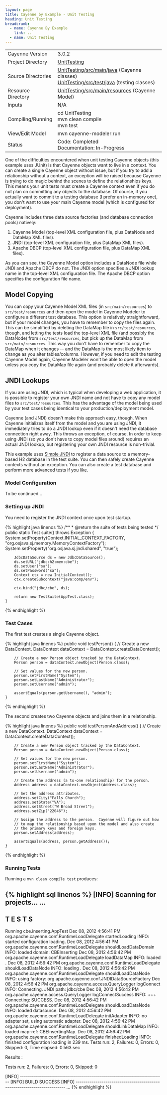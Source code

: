 ```yaml
---
layout: page
title: Cayenne by Example - Unit Testing
heading: Unit Testing
breadcrumb:
  - name: Cayenne By Example
    link: ..
  - name: Unit Testing
---
```


<table class="pb">
  <tr>
    <td>Cayenne Version</td>
    <td>3.0.2</td>
  </tr>
  <tr>
    <td>Project Directory</td>
    <td>
      <a href="https://github.com/mrg/cbe/tree/master/UnitTesting">UnitTesting</a>
    </td>
  </tr>
  <tr>
    <td>Source Directories</td>
    <td>
      <a href="https://github.com/mrg/cbe/tree/master/UnitTesting/src/main/java">UnitTesting/src/main/java</a> (Cayenne classes)
      <br/>
      <a href="https://github.com/mrg/cbe/tree/master/UnitTesting/src/test/java">UnitTesting/src/test/java</a> (testing classes)
    </td>
  </tr>
  <tr>
    <td>Resource Directory</td>
    <td>
      <a href="https://github.com/mrg/cbe/tree/master/UnitTesting/src/main/resources">UnitTesting/src/main/resources</a> (Cayenne Model)
    </td>
  </tr>
    <td>Inputs</td>
    <td>N/A</td>
  <tr>
  </tr>
  <tr>
    <td>Compiling/Running</td>
    <td>
      cd UnitTesting<br/>
      mvn clean compile<br/>
      mvn test
    </td>
  </tr>
  <tr>
    <td>View/Edit Model</td>
    <td>mvn cayenne-modeler:run</td>
  </tr>
  </tr>
    <td>Status</td>
    <td>
      Code: Completed<br/>
      Documentation: In-Progress
    </td>
  <tr>
</table>

One of the difficulties encountered when unit testing Cayenne objects (this example uses JUnit) is that Cayenne objects want to live in a context.  You can create a single Cayenne object without issue, but if you try to add a relationship without a context, an exception will be raised because Cayenne is trying to do magic behind the scenes to define the relationships keys.  This means your unit tests must create a Cayenne context even if you do not plan on committing any objects to the database.  Of course, if you actually want to commit to a testing database (I prefer an in-memory one), you don't want to use your main Cayenne model (which is configured for deployment).

Cayenne includes three data source factories (and database connection pools) natively:

1. Cayenne Model (top-level XML configuration file, plus DataNode and DataMap XML files).
2. JNDI (top-level XML configuration file, plus DataMap XML files).
3. Apache DBCP (top-level XML configuration file, plus DataMap XML files).

As you can see, the Cayenne Model option includes a DataNode file while JNDI and Apache DBCP do not.  The JNDI option specifies a JNDI lookup name in the top-level XML configuration file.  The Apache DBCP option specifies the configuration file name.

## Model Copying

You can copy your Cayenne Model XML files (in `src/main/resources`) to `src/test/resources` and then open the model in Cayenne Modeler to configure a different test database.  This option is relatively straightforward, but if your model changes, you have to remember to copy the files again.  This can be simplified by deleting the DataMap file in `src/test/resources`, though, and letting the tests load the top-level XML file (and possibly the DataNode) from `src/test/resources`, but pick up the DataMap from `src/main/resources`.  This way you don't have to remember to copy the DataMap when it changes -- and the DataMap is the most likely item to change as you alter tables/columns.  However, if you need to edit the testing Cayenne Model again, Cayenne Modeler won't be able to open the model unless you copy the DataMap file again (and probably delete it afterwards).

## JNDI Lookups

If you are using JNDI, which is typical when developing a web application, it is possible to register your own JNDI name and not have to copy any model files to `src/test/resources`.  This has the advantage of the model being used by your test cases being identical to your production/deployment model.

Cayenne (and JNDI) doesn't make this approach easy, though.  When Cayenne initializes itself from the model and you are using JNDI, it immediately tries to do a JNDI lookup even if it doesn't need the database connection right away.  This throws an exception, of course.  In order to keep using JNDI (so you don't have to copy model files around) requires an actual JNDI lookup, but registering your own JNDI resource is non-trivial.

This example uses [Simple JNDI](http://code.google.com/p/osjava/wiki/SimpleJNDI) to register a data source to a memory-based H2 database in the test suite.  You can then safely create Cayenne contexts without an exception.  You can also create a test database and perform more advanced tests if you like.

### Model Configuration

To be continued...

### Setting up JNDI

You need to register the JNDI context once upon test startup.

{% highlight java linenos %}
    /**
     * @return the suite of tests being tested
     */
    public static Test suite() throws Exception
    {
        System.setProperty(Context.INITIAL_CONTEXT_FACTORY, "org.osjava.sj.memory.MemoryContextFactory");
        System.setProperty("org.osjava.sj.jndi.shared", "true");

        JdbcDataSource ds = new JdbcDataSource();
        ds.setURL("jdbc:h2:mem:cbe");
        ds.setUser("sa");
        ds.setPassword("sa");
        Context ctx = new InitialContext();
        ctx.createSubcontext("java:comp/env");

        ctx.bind("jdbc/cbe", ds);

        return new TestSuite(AppTest.class);
    }
{% endhighlight %}

### Test Cases

The first test creates a single Cayenne object.

{% highlight java linenos %}
    public void testPerson()
    {
        // Create a new DataContext.
        DataContext dataContext = DataContext.createDataContext();

        // Create a new Person object tracked by the DataContext.
        Person person = dataContext.newObject(Person.class);

        // Set values for the new person.
        person.setFirstName("System");
        person.setLastName("Administrator");
        person.setUsername("admin");

        assertEquals(person.getUsername(), "admin");
    }
{% endhighlight %}

The second creates two Cayenne objects and joins them in a relationship.

{% highlight java linenos %}
    public void testPersonAndAddress()
    {
        // Create a new DataContext.
        DataContext dataContext = DataContext.createDataContext();

        // Create a new Person object tracked by the DataContext.
        Person person = dataContext.newObject(Person.class);

        // Set values for the new person.
        person.setFirstName("System");
        person.setLastName("Administrator");
        person.setUsername("admin");

        // Create the address (a to-one relationship) for the person.
        Address address = dataContext.newObject(Address.class);

        // Set the address attributes.
        address.setCity("Falls Church");
        address.setState("VA");
        address.setStreet("W Broad Street");
        address.setZip("22046");

        // Assign the address to the person.  Cayenne will figure out how
        // to map the relationship based upon the model and also create
        // the primary keys and foreign keys.
        person.setAddress(address);

        assertEquals(address, person.getAddress());
    }
{% endhighlight %}

### Running Tests

Running a `mvn clean compile test` produces:

{% highlight sql linenos %}
[INFO] Scanning for projects...
...
-------------------------------------------------------
 T E S T S
-------------------------------------------------------
Running cbe.inserting.AppTest
Dec 08, 2012 4:56:41 PM org.apache.cayenne.conf.RuntimeLoadDelegate startedLoading
INFO: started configuration loading.
Dec 08, 2012 4:56:41 PM org.apache.cayenne.conf.RuntimeLoadDelegate shouldLoadDataDomain
INFO: loaded domain: CBEInserting
Dec 08, 2012 4:56:42 PM org.apache.cayenne.conf.RuntimeLoadDelegate loadDataMap
INFO: loaded <map name='CBEInsertingMap' location='CBEInsertingMap.map.xml'>.
Dec 08, 2012 4:56:42 PM org.apache.cayenne.conf.RuntimeLoadDelegate shouldLoadDataNode
INFO: loading <node name='CBEInsertingNode' datasource='jdbc/cbe' factory='org.apache.cayenne.conf.JNDIDataSourceFactory' schema-update-strategy='org.apache.cayenne.access.dbsync.CreateIfNoSchemaStrategy'>.
Dec 08, 2012 4:56:42 PM org.apache.cayenne.conf.RuntimeLoadDelegate shouldLoadDataNode
INFO: using factory: org.apache.cayenne.conf.JNDIDataSourceFactory
Dec 08, 2012 4:56:42 PM org.apache.cayenne.access.QueryLogger logConnect
INFO: Connecting. JNDI path: jdbc/cbe
Dec 08, 2012 4:56:42 PM org.apache.cayenne.access.QueryLogger logConnectSuccess
INFO: +++ Connecting: SUCCESS.
Dec 08, 2012 4:56:42 PM org.apache.cayenne.conf.RuntimeLoadDelegate shouldLoadDataNode
INFO: loaded datasource.
Dec 08, 2012 4:56:42 PM org.apache.cayenne.conf.RuntimeLoadDelegate initAdapter
INFO: no adapter set, using automatic adapter.
Dec 08, 2012 4:56:42 PM org.apache.cayenne.conf.RuntimeLoadDelegate shouldLinkDataMap
INFO: loaded map-ref: CBEInsertingMap.
Dec 08, 2012 4:56:42 PM org.apache.cayenne.conf.RuntimeLoadDelegate finishedLoading
INFO: finished configuration loading in 239 ms.
Tests run: 2, Failures: 0, Errors: 0, Skipped: 0, Time elapsed: 0.563 sec

Results :

Tests run: 2, Failures: 0, Errors: 0, Skipped: 0

[INFO] ------------------------------------------------------------------------
[INFO] BUILD SUCCESS
[INFO] ------------------------------------------------------------------------
...
{% endhighlight %}

